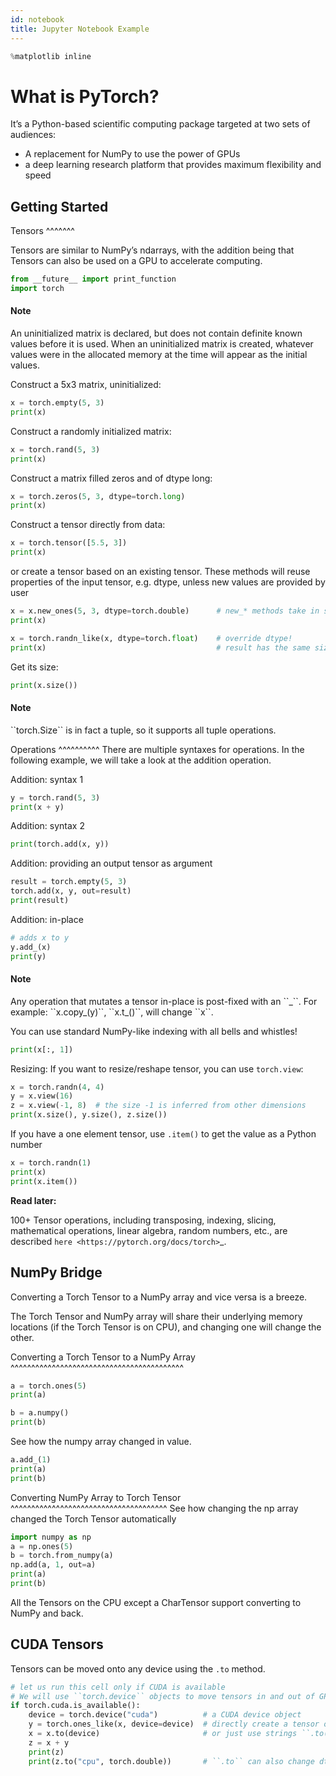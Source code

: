 ```yaml
---
id: notebook
title: Jupyter Notebook Example
---
```


```python
%matplotlib inline
```


What is PyTorch?
================

It’s a Python-based scientific computing package targeted at two sets of
audiences:

-  A replacement for NumPy to use the power of GPUs
-  a deep learning research platform that provides maximum flexibility
   and speed

Getting Started
---------------

Tensors
^^^^^^^

Tensors are similar to NumPy’s ndarrays, with the addition being that
Tensors can also be used on a GPU to accelerate computing.




```python
from __future__ import print_function
import torch
```

<div class="alert alert-info"><h4>Note</h4><p>An uninitialized matrix is declared,
    but does not contain definite known
    values before it is used. When an
    uninitialized matrix is created,
    whatever values were in the allocated
    memory at the time will appear as the initial values.</p></div>



Construct a 5x3 matrix, uninitialized:




```python
x = torch.empty(5, 3)
print(x)
```

Construct a randomly initialized matrix:




```python
x = torch.rand(5, 3)
print(x)
```

Construct a matrix filled zeros and of dtype long:




```python
x = torch.zeros(5, 3, dtype=torch.long)
print(x)
```

Construct a tensor directly from data:




```python
x = torch.tensor([5.5, 3])
print(x)
```

or create a tensor based on an existing tensor. These methods
will reuse properties of the input tensor, e.g. dtype, unless
new values are provided by user




```python
x = x.new_ones(5, 3, dtype=torch.double)      # new_* methods take in sizes
print(x)

x = torch.randn_like(x, dtype=torch.float)    # override dtype!
print(x)                                      # result has the same size
```

Get its size:




```python
print(x.size())
```

<div class="alert alert-info"><h4>Note</h4><p>``torch.Size`` is in fact a tuple, so it supports all tuple operations.</p></div>

Operations
^^^^^^^^^^
There are multiple syntaxes for operations. In the following
example, we will take a look at the addition operation.

Addition: syntax 1




```python
y = torch.rand(5, 3)
print(x + y)
```

Addition: syntax 2




```python
print(torch.add(x, y))
```

Addition: providing an output tensor as argument




```python
result = torch.empty(5, 3)
torch.add(x, y, out=result)
print(result)
```

Addition: in-place




```python
# adds x to y
y.add_(x)
print(y)
```

<div class="alert alert-info"><h4>Note</h4><p>Any operation that mutates a tensor in-place is post-fixed with an ``_``.
    For example: ``x.copy_(y)``, ``x.t_()``, will change ``x``.</p></div>

You can use standard NumPy-like indexing with all bells and whistles!




```python
print(x[:, 1])
```

Resizing: If you want to resize/reshape tensor, you can use ``torch.view``:




```python
x = torch.randn(4, 4)
y = x.view(16)
z = x.view(-1, 8)  # the size -1 is inferred from other dimensions
print(x.size(), y.size(), z.size())
```

If you have a one element tensor, use ``.item()`` to get the value as a
Python number




```python
x = torch.randn(1)
print(x)
print(x.item())
```

**Read later:**


  100+ Tensor operations, including transposing, indexing, slicing,
  mathematical operations, linear algebra, random numbers, etc.,
  are described
  `here <https://pytorch.org/docs/torch>`_.

NumPy Bridge
------------

Converting a Torch Tensor to a NumPy array and vice versa is a breeze.

The Torch Tensor and NumPy array will share their underlying memory
locations (if the Torch Tensor is on CPU), and changing one will change
the other.

Converting a Torch Tensor to a NumPy Array
^^^^^^^^^^^^^^^^^^^^^^^^^^^^^^^^^^^^^^^^^^




```python
a = torch.ones(5)
print(a)
```


```python
b = a.numpy()
print(b)
```

See how the numpy array changed in value.




```python
a.add_(1)
print(a)
print(b)
```

Converting NumPy Array to Torch Tensor
^^^^^^^^^^^^^^^^^^^^^^^^^^^^^^^^^^^^^^
See how changing the np array changed the Torch Tensor automatically




```python
import numpy as np
a = np.ones(5)
b = torch.from_numpy(a)
np.add(a, 1, out=a)
print(a)
print(b)
```

All the Tensors on the CPU except a CharTensor support converting to
NumPy and back.

CUDA Tensors
------------

Tensors can be moved onto any device using the ``.to`` method.




```python
# let us run this cell only if CUDA is available
# We will use ``torch.device`` objects to move tensors in and out of GPU
if torch.cuda.is_available():
    device = torch.device("cuda")          # a CUDA device object
    y = torch.ones_like(x, device=device)  # directly create a tensor on GPU
    x = x.to(device)                       # or just use strings ``.to("cuda")``
    z = x + y
    print(z)
    print(z.to("cpu", torch.double))       # ``.to`` can also change dtype together!
```
